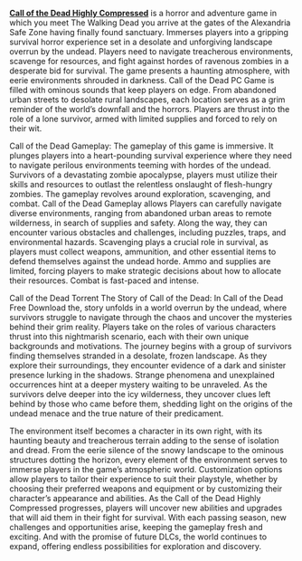 [**Call of the Dead Highly Compressed**](https://allcompressedgames.com/call-of-the-dead-highly-compressed/) is a horror and adventure game in which you meet The Walking Dead you arrive at the gates of the Alexandria Safe Zone having finally found sanctuary. Immerses players into a gripping survival horror experience set in a desolate and unforgiving landscape overrun by the undead. Players need to navigate treacherous environments, scavenge for resources, and fight against hordes of ravenous zombies in a desperate bid for survival. The game presents a haunting atmosphere, with eerie environments shrouded in darkness. Call of the Dead PC Game is filled with ominous sounds that keep players on edge. From abandoned urban streets to desolate rural landscapes, each location serves as a grim reminder of the world’s downfall and the horrors. Players are thrust into the role of a lone survivor, armed with limited supplies and forced to rely on their wit.

Call of the Dead Gameplay:
The gameplay of this game is immersive. It plunges players into a heart-pounding survival experience where they need to navigate perilous environments teeming with hordes of the undead. Survivors of a devastating zombie apocalypse, players must utilize their skills and resources to outlast the relentless onslaught of flesh-hungry zombies. The gameplay revolves around exploration, scavenging, and combat. Call of the Dead Gameplay allows Players can carefully navigate diverse environments, ranging from abandoned urban areas to remote wilderness, in search of supplies and safety. Along the way, they can encounter various obstacles and challenges, including puzzles, traps, and environmental hazards. Scavenging plays a crucial role in survival, as players must collect weapons, ammunition, and other essential items to defend themselves against the undead horde. Ammo and supplies are limited, forcing players to make strategic decisions about how to allocate their resources. Combat is fast-paced and intense.

Call of the Dead Torrent
The Story of Call of the Dead:
In Call of the Dead Free Download the, story unfolds in a world overrun by the undead, where survivors struggle to navigate through the chaos and uncover the mysteries behind their grim reality. Players take on the roles of various characters thrust into this nightmarish scenario, each with their own unique backgrounds and motivations. The journey begins with a group of survivors finding themselves stranded in a desolate, frozen landscape. As they explore their surroundings, they encounter evidence of a dark and sinister presence lurking in the shadows. Strange phenomena and unexplained occurrences hint at a deeper mystery waiting to be unraveled. As the survivors delve deeper into the icy wilderness, they uncover clues left behind by those who came before them, shedding light on the origins of the undead menace and the true nature of their predicament. 

The environment itself becomes a character in its own right, with its haunting beauty and treacherous terrain adding to the sense of isolation and dread. From the eerie silence of the snowy landscape to the ominous structures dotting the horizon, every element of the environment serves to immerse players in the game’s atmospheric world. Customization options allow players to tailor their experience to suit their playstyle, whether by choosing their preferred weapons and equipment or by customizing their character’s appearance and abilities. As the Call of the Dead Highly Compressed progresses, players will uncover new abilities and upgrades that will aid them in their fight for survival. With each passing season, new challenges and opportunities arise, keeping the gameplay fresh and exciting. And with the promise of future DLCs, the world continues to expand, offering endless possibilities for exploration and discovery.
